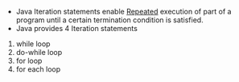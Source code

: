 
- Java Iteration statements enable <u>Repeated</u> execution of part of a program until a certain termination condition is satisfied. 
- Java provides 4 Iteration statements
1. while loop 
2. do-while loop  
3. for loop
4. for each loop